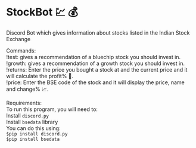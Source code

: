 # StockBot :chart: 💰
Discord Bot which gives information about stocks listed in the Indian Stock Exchange
  
Commands:  
!test: gives a recommendation of a bluechip stock you should invest in.  
!growth: gives a recommendation of a growth stock you should invest in.  
!returns: Enter the price you bought a stock at and the current price and it will calculate the profit% 🧾.  
!price: Enter the BSE code of the stock and it will display the price, name and change% 📈.  
  
Requirements:  
To run this program, you will need to:  
Install ```discord.py ```  
Install ```bsedata``` library  
You can do this using:  
```$pip install discord.py```  
```$pip install bsedata```  
